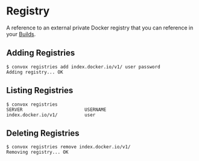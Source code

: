 # Registry

A reference to an external private Docker registry that you can reference in your [Builds](../app/build.md).

## Adding Registries

    $ convox registries add index.docker.io/v1/ user password
    Adding registry... OK

## Listing Registries

    $ convox registries
    SERVER                       USERNAME
    index.docker.io/v1/          user

## Deleting Registries

    $ convox registries remove index.docker.io/v1/
    Removing registry... OK